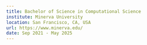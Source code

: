 ```yaml
---
title: Bachelor of Science in Computational Science
institute: Minerva University
location: San Francisco, CA, USA
url: https://www.minerva.edu/
date: Sep 2021 - May 2025
---
```

